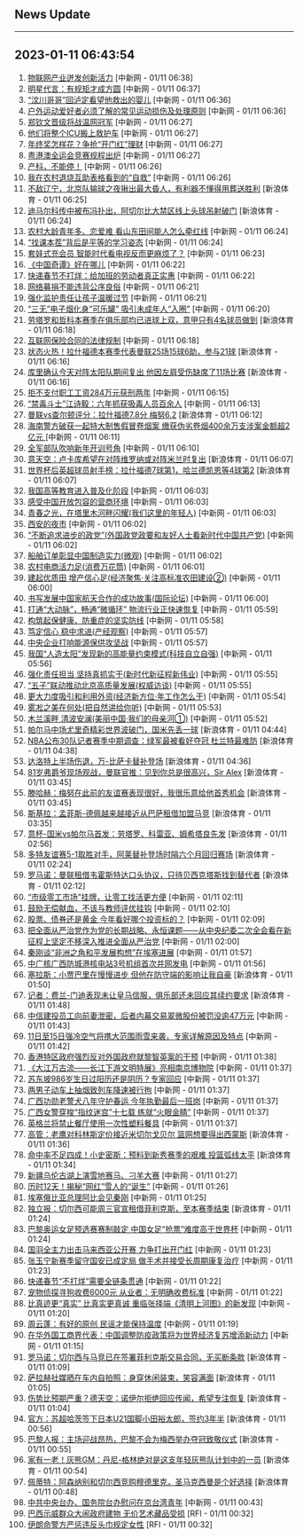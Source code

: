 ## News Update
---
2023-01-11 06:43:54
---
1. <a target="_blank" href="http://www.chinanews.com//cj/2023/01-11/9932257.shtml">物联网产业迸发创新活力</a> [中新网 - 01/11 06:38]
2. <a target="_blank" href="http://www.chinanews.com//cj/2023/01-11/9932255.shtml">明星代言：有规矩才成方圆</a> [中新网 - 01/11 06:37]
3. <a target="_blank" href="http://www.chinanews.com//sh/2023/01-11/9932253.shtml">“汶川哥哥”回泸定看望他救出的婴儿</a> [中新网 - 01/11 06:36]
4. <a target="_blank" href="http://www.chinanews.com//ty/2023/01-11/9932254.shtml">户外运动爱好者必须了解的常见运动损伤及处理原则</a> [中新网 - 01/11 06:36]
5. <a target="_blank" href="http://www.chinanews.com//ty/2023/01-11/9932249.shtml">郑钦文晋级将战温网冠军</a> [中新网 - 01/11 06:27]
6. <a target="_blank" href="http://www.chinanews.com//sh/2023/01-11/9932252.shtml">他们将整个ICU搬上救护车</a> [中新网 - 01/11 06:27]
7. <a target="_blank" href="http://www.chinanews.com//cj/2023/01-11/9932251.shtml">年终奖怎样花？争抢“开门红”理财</a> [中新网 - 01/11 06:27]
8. <a target="_blank" href="http://www.chinanews.com//ty/2023/01-11/9932250.shtml">粤港澳全运会竞赛规程出炉</a> [中新网 - 01/11 06:27]
9. <a target="_blank" href="http://www.chinanews.com//sh/2023/01-11/9932248.shtml">产科，不能停！</a> [中新网 - 01/11 06:26]
10. <a target="_blank" href="http://www.chinanews.com//sh/2023/01-11/9932247.shtml">我在农村退烧互助表格看到的“自救”</a> [中新网 - 01/11 06:26]
11. <a target="_blank" href="https://k.sina.cn/article_1352367147_509b7c2b001018ps6.html?from=sports&subch=cba">不敌辽宁，北京队输球之夜揪出最大昏人，有利器不懂得用葬送胜利</a> [新浪体育 - 01/11 06:25]
12. <a target="_blank" href="https://k.sina.cn/article_2018499075_784fda0302001kwwf.html?from=sports&subch=osport">迪马尔科传中被布冯扑出，阿切尔比大禁区线上头球吊射破门</a> [新浪体育 - 01/11 06:24]
13. <a target="_blank" href="http://www.chinanews.com//sh/2023/01-11/9932246.shtml">农村大龄青年多、恋爱难 看山东田间能人怎么牵红线</a> [中新网 - 01/11 06:24]
14. <a target="_blank" href="http://www.chinanews.com//sh/2023/01-11/9932245.shtml">“找课本茬”背后是平等的学习姿态</a> [中新网 - 01/11 06:24]
15. <a target="_blank" href="http://www.chinanews.com//sh/2023/01-11/9932244.shtml">套娃式充会员 智能时代看电视反而更麻烦了？</a> [中新网 - 01/11 06:23]
16. <a target="_blank" href="http://www.chinanews.com//cul/2023/01-11/9932243.shtml">《中国奇谭》好在哪儿</a> [中新网 - 01/11 06:22]
17. <a target="_blank" href="http://www.chinanews.com//sh/2023/01-11/9932242.shtml">快递春节不打烊：给加班的劳动者真正实惠</a> [中新网 - 01/11 06:22]
18. <a target="_blank" href="http://www.chinanews.com//sh/2023/01-11/9932241.shtml">网络募捐不能违背公序良俗</a> [中新网 - 01/11 06:21]
19. <a target="_blank" href="http://www.chinanews.com//sh/2023/01-11/9932240.shtml">强化监护责任让孩子温暖过节</a> [中新网 - 01/11 06:21]
20. <a target="_blank" href="http://www.chinanews.com//sh/2023/01-11/9932239.shtml">“三无”电子烟化身“可乐罐” 吸引未成年人“入圈”</a> [中新网 - 01/11 06:20]
21. <a target="_blank" href="https://k.sina.cn/article_2018499075_784fda0302001kwwc.html?from=sports&subch=osport">劳塔罗和哲科本赛季在俱乐部均已进球上双，意甲只有4名球员做到</a> [新浪体育 - 01/11 06:18]
22. <a target="_blank" href="http://www.chinanews.com//sh/2023/01-11/9932238.shtml">互联网保险合同的法律规制</a> [中新网 - 01/11 06:18]
23. <a target="_blank" href="https://k.sina.cn/article_2018499075_784fda0302001kwwe.html?from=sports&subch=osport">状态火热！拉什福德本赛季代表曼联25场15球6助，参与21球</a> [新浪体育 - 01/11 06:16]
24. <a target="_blank" href="https://k.sina.cn/article_7300843333_1b32a0745001012dz7.html?from=sports&subch=nba">库里确认今天对阵太阳队期间复出 他因左肩受伤缺席了11场比赛</a> [新浪体育 - 01/11 06:16]
25. <a target="_blank" href="http://www.chinanews.com//sh/2023/01-11/9932237.shtml">拒不支付职工工资284万元获刑两年</a> [中新网 - 01/11 06:15]
26. <a target="_blank" href="http://www.chinanews.com//sh/2023/01-11/9932236.shtml">“禁毒斗士”江诗毅：六年抓获吸毒人员百余人</a> [中新网 - 01/11 06:13]
27. <a target="_blank" href="https://k.sina.cn/article_2018499075_784fda0302001kwwa.html?from=sports&subch=osport">曼联vs查尔顿评分：拉什福德7.8分 梅努6.2</a> [新浪体育 - 01/11 06:12]
28. <a target="_blank" href="http://www.chinanews.com//sh/2023/01-11/9932235.shtml">海南警方破获一起特大制售假冒卷烟案 缴获伪劣卷烟400余万支涉案金额超2亿元 </a> [中新网 - 01/11 06:11]
29. <a target="_blank" href="http://www.chinanews.com//gn/2023/01-11/9932234.shtml">全军部队吹响新年开训号角</a> [中新网 - 01/11 06:10]
30. <a target="_blank" href="https://k.sina.cn/article_2018499075_784fda0302001kww7.html?from=sports&subch=osport">意天空：卢卡库希望在对阵维罗纳或对阵米兰时复出</a> [新浪体育 - 01/11 06:07]
31. <a target="_blank" href="https://k.sina.cn/article_2018499075_784fda0302001kww8.html?from=sports&subch=osport">世界杯后英超球员射手榜：拉什福德7球第1，哈兰德凯恩等4球第2</a> [新浪体育 - 01/11 06:07]
32. <a target="_blank" href="http://www.chinanews.com//sh/2023/01-11/9932231.shtml">我国高等教育进入普及化阶段</a> [中新网 - 01/11 06:03]
33. <a target="_blank" href="http://www.chinanews.com//cj/2023/01-11/9932230.shtml">感受中国开放包容的营商环境</a> [中新网 - 01/11 06:03]
34. <a target="_blank" href="http://www.chinanews.com//sh/2023/01-11/9932232.shtml">青春之光，在塔里木河畔闪耀(我们这里的年轻人)</a> [中新网 - 01/11 06:03]
35. <a target="_blank" href="http://www.chinanews.com//sh/2023/01-11/9932229.shtml">西安的夜市</a> [中新网 - 01/11 06:02]
36. <a target="_blank" href="http://www.chinanews.com//gn/2023/01-11/9932228.shtml">“不断追求进步的政党”(外国政党政要和友好人士看新时代中国共产党)</a> [中新网 - 01/11 06:02]
37. <a target="_blank" href="http://www.chinanews.com//cj/2023/01-11/9932227.shtml">船舶订单彰显中国制造实力(微观)</a> [中新网 - 01/11 06:02]
38. <a target="_blank" href="http://www.chinanews.com//cj/2023/01-11/9932226.shtml">农村电商活力足(消费万花筒)</a> [中新网 - 01/11 06:01]
39. <a target="_blank" href="http://www.chinanews.com//cj/2023/01-11/9932224.shtml">建起优质田 增产信心足(经济聚焦·关注高标准农田建设②)</a> [中新网 - 01/11 06:00]
40. <a target="_blank" href="http://www.chinanews.com//gn/2023/01-11/9932225.shtml">书写发展中国家航天合作的成功故事(国际论坛)</a> [中新网 - 01/11 06:00]
41. <a target="_blank" href="http://www.chinanews.com//cj/2023/01-11/9932223.shtml">打通“大动脉”，畅通“微循环” 物流行业正快速恢复</a> [中新网 - 01/11 05:59]
42. <a target="_blank" href="http://www.chinanews.com//sh/2023/01-11/9932222.shtml">构筑起保健康、防重症的坚实防线</a> [中新网 - 01/11 05:58]
43. <a target="_blank" href="http://www.chinanews.com//cj/2023/01-11/9932220.shtml">笃定信心 稳中求进(产经观察)</a> [中新网 - 01/11 05:57]
44. <a target="_blank" href="http://www.chinanews.com//cj/2023/01-11/9932221.shtml">中央企业打响能源保供攻坚战</a> [中新网 - 01/11 05:57]
45. <a target="_blank" href="http://www.chinanews.com//sh/2023/01-11/9932219.shtml">我国“人造太阳”发现新的高能量约束模式(科技自立自强)</a> [中新网 - 01/11 05:56]
46. <a target="_blank" href="http://www.chinanews.com//gn/2023/01-11/9932217.shtml">强化责任担当 坚持真抓实干(新时代新征程新伟业)</a> [中新网 - 01/11 05:55]
47. <a target="_blank" href="http://www.chinanews.com//gn/2023/01-11/9932216.shtml">“五子”联动推动北京高质量发展(权威访谈)</a> [中新网 - 01/11 05:55]
48. <a target="_blank" href="http://www.chinanews.com//cj/2023/01-11/9932215.shtml">更大力度吸引和利用外资(经济新方位·年工作怎么干)</a> [中新网 - 01/11 05:54]
49. <a target="_blank" href="http://www.chinanews.com//sh/2023/01-11/9932214.shtml">雾凇之美在何处(把自然讲给你听)</a> [中新网 - 01/11 05:53]
50. <a target="_blank" href="http://www.chinanews.com//sh/2023/01-11/9932213.shtml">木兰溪畔 清波安澜(美丽中国·我们的母亲河①)</a> [中新网 - 01/11 05:52]
51. <a target="_blank" href="https://k.sina.cn/article_2018499075_784fda0302001kwvr.html?from=sports&subch=osport">帕尔马中场尤里奇精彩世界波破门，国米先丢一球</a> [新浪体育 - 01/11 04:44]
52. <a target="_blank" href="https://k.sina.cn/article_1293768870_4d1d58a6001011o8u.html?from=sports&subch=nba">NBA公布30队记者赛季中期调查：绿军最被看好夺冠 杜兰特最难防</a> [新浪体育 - 01/11 04:38]
53. <a target="_blank" href="https://k.sina.cn/article_2018499075_784fda0302001kwvq.html?from=sports&subch=osport">达洛特上半场伤退，万-比萨卡替补登场</a> [新浪体育 - 01/11 04:36]
54. <a target="_blank" href="https://k.sina.cn/article_2018499075_784fda0302001kwvk.html?from=sports&subch=osport">81岁弗爵爷现场观战，曼联官推：见到你总是很高兴，Sir Alex️</a> [新浪体育 - 01/11 03:45]
55. <a target="_blank" href="https://k.sina.cn/article_2018499075_784fda0302001kwvl.html?from=sports&subch=osport">滕哈赫：梅努在此前的友谊赛表现很好，我很乐意给他首秀机会</a> [新浪体育 - 01/11 03:45]
56. <a target="_blank" href="https://k.sina.cn/article_2018499075_784fda0302001kwvg.html?from=sports&subch=osport">斯基拉：孟菲斯-德佩越来越接近从巴萨租借加盟马竞</a> [新浪体育 - 01/11 03:35]
57. <a target="_blank" href="https://k.sina.cn/article_2018499075_784fda0302001kwur.html?from=sports&subch=osport">意杯-国米vs帕尔马首发：劳塔罗、科雷亚、姆希塔良先发</a> [新浪体育 - 01/11 02:56]
58. <a target="_blank" href="https://k.sina.cn/article_2018499075_784fda0302001kwuo.html?from=sports&subch=osport">多特友谊赛5-1取胜对手，阿莱替补登场时隔六个月回归赛场</a> [新浪体育 - 01/11 02:24]
59. <a target="_blank" href="https://k.sina.cn/article_2018499075_784fda0302001kwun.html?from=sports&subch=osport">罗马诺：曼联租借韦霍斯特达口头协议，只待贝西克塔斯找到替代者</a> [新浪体育 - 01/11 02:12]
60. <a target="_blank" href="http://www.chinanews.com//sh/2023/01-11/9932209.shtml">“市级零工市场”挂牌，让零工找活更方便</a> [中新网 - 01/11 02:11]
61. <a target="_blank" href="http://www.chinanews.com//sh/2023/01-11/9932208.shtml">鼓励无偿献血，不该与教师评优挂钩</a> [中新网 - 01/11 02:10]
62. <a target="_blank" href="http://www.chinanews.com//cj/2023/01-11/9932207.shtml">股票、债券还是黄金 今年看好哪个投资标的？</a> [中新网 - 01/11 02:09]
63. <a target="_blank" href="http://www.chinanews.com//gn/2023/01-11/9932212.shtml">把全面从严治党作为党的长期战略、永恒课题——从中央纪委二次全会看在新征程上坚定不移深入推进全面从严治党</a> [中新网 - 01/11 02:00]
64. <a target="_blank" href="http://www.chinanews.com//gn/2023/01-11/9932211.shtml">秦刚谈“非洲之角和平发展构想”在埃塞进展</a> [中新网 - 01/11 01:57]
65. <a target="_blank" href="http://www.chinanews.com//sh/2023/01-11/9932210.shtml">中广核广西防城港核电站3号机组首次并网发电</a> [中新网 - 01/11 01:56]
66. <a target="_blank" href="https://k.sina.cn/article_2018499075_784fda0302001kwuh.html?from=sports&subch=osport">塞拉斯：小贾巴里在慢慢进步 但他在防守端的影响让我自豪</a> [新浪体育 - 01/11 01:50]
67. <a target="_blank" href="https://k.sina.cn/article_2018499075_784fda0302001kwug.html?from=sports&subch=osport">记者：费兰-门迪表现未让皇马信服，俱乐部还未回应其续约要求</a> [新浪体育 - 01/11 01:48]
68. <a target="_blank" href="http://www.chinanews.com//cj/2023/01-11/9932206.shtml">中信建投员工向前妻泄密，后者内幕交易翠微股份被罚没逾47万元</a> [中新网 - 01/11 01:43]
69. <a target="_blank" href="http://www.chinanews.com//sh/2023/01-11/9932205.shtml">11日至15日强冷空气将携大范围雨雪来袭，专家详解原因及特点</a> [中新网 - 01/11 01:42]
70. <a target="_blank" href="http://www.chinanews.com//dwq/2023/01-11/9932196.shtml">香港特区政府强烈反对外国政府就黎智英案的干预</a> [中新网 - 01/11 01:38]
71. <a target="_blank" href="http://www.chinanews.com//shipin/cns-d/2023/01-11/news948106.shtml">《大江万古流——长江下游文明特展》亮相南京博物院</a> [中新网 - 01/11 01:37]
72. <a target="_blank" href="http://www.chinanews.com//shipin/cns/2023/01-11/news948109.shtml">苏东坡986岁生日过阳历还是阴历？专家回应</a> [中新网 - 01/11 01:37]
73. <a target="_blank" href="http://www.chinanews.com//shipin/cns-d/2023/01-11/news948104.shtml">两男子动车上抽烟致列车降速被行拘</a> [中新网 - 01/11 01:37]
74. <a target="_blank" href="http://www.chinanews.com//shipin/cns/2023/01-11/news948108.shtml">广西功勋老警犬八年守护春运 今年执勤最后一班岗</a> [中新网 - 01/11 01:37]
75. <a target="_blank" href="http://www.chinanews.com//shipin/cns/2023/01-11/news948107.shtml">广西女警穿梭“指纹迷宫”十七载 练就“火眼金睛”</a> [中新网 - 01/11 01:37]
76. <a target="_blank" href="http://www.chinanews.com//shipin/cns-d/2023/01-11/news948105.shtml">英格兰将禁止餐厅使用一次性塑料餐具</a> [中新网 - 01/11 01:37]
77. <a target="_blank" href="https://k.sina.cn/article_2018499075_784fda0302001kwud.html?from=sports&subch=osport">高管：老鹰对科林斯定价接近米切尔戈贝尔 篮网想要得出西蒙斯</a> [新浪体育 - 01/11 01:36]
78. <a target="_blank" href="https://k.sina.cn/article_2018499075_784fda0302001kwua.html?from=sports&subch=osport">命中率不足四成！小史密斯：预料到新秀赛季的艰难 投篮弧线太平</a> [新浪体育 - 01/11 01:34]
79. <a target="_blank" href="http://www.chinanews.com//shipin/cns-d/2023/01-11/news948103.shtml">新疆乌伦古湖上演雪地赛马、刁羊大赛</a> [中新网 - 01/11 01:27]
80. <a target="_blank" href="http://www.chinanews.com//shipin/cns-d/2023/01-11/news948102.shtml">历时12天！揭秘“网红”雪人的“诞生”</a> [中新网 - 01/11 01:26]
81. <a target="_blank" href="http://www.chinanews.com//gn/2023/01-11/9932193.shtml">埃塞俄比亚总理阿比会见秦刚</a> [中新网 - 01/11 01:25]
82. <a target="_blank" href="https://k.sina.cn/article_2018499075_784fda0302001kwu6.html?from=sports&subch=osport">独立报：切尔西可能周三官宣租借菲利克斯，至本赛季结束</a> [新浪体育 - 01/11 01:24]
83. <a target="_blank" href="http://www.chinanews.com//ty/2023/01-11/9932192.shtml">巴黎奥运女足预选赛赛制敲定 中国女足“抢票”难度高于世界杯</a> [中新网 - 01/11 01:24]
84. <a target="_blank" href="http://www.chinanews.com//ty/2023/01-11/9932190.shtml">国羽全主力出击马来西亚公开赛 力争打出开门红</a> [中新网 - 01/11 01:23]
85. <a target="_blank" href="http://www.chinanews.com//ty/2023/01-11/9932191.shtml">张玉宁新赛季留守国安已成定局 做手术并接受长周期康复治疗</a> [中新网 - 01/11 01:23]
86. <a target="_blank" href="http://www.chinanews.com//sh/2023/01-11/9932189.shtml">快递春节“不打烊”需要全链条贯通</a> [中新网 - 01/11 01:22]
87. <a target="_blank" href="http://www.chinanews.com//sh/2023/01-11/9932188.shtml">宠物侦探寻狗收费6000元 从业者：无明确收费标准</a> [中新网 - 01/11 01:22]
88. <a target="_blank" href="http://www.chinanews.com//cul/2023/01-11/9932187.shtml">比真迹更“真实” 比真实更真诚 重临张择端《清明上河图》的新发现</a> [中新网 - 01/11 01:20]
89. <a target="_blank" href="http://www.chinanews.com//cul/2023/01-11/9932186.shtml">周云蓬：有好的原创 民谣才能保持温度</a> [中新网 - 01/11 01:19]
90. <a target="_blank" href="http://www.chinanews.com//sh/2023/01-11/9932195.shtml">在华外国工商界代表：中国调整防疫政策将为世界经济复苏增添新动力</a> [中新网 - 01/11 01:15]
91. <a target="_blank" href="https://k.sina.cn/article_2018499075_784fda0302001kwu0.html?from=sports&subch=osport">罗马诺：切尔西与马竞已在签署菲利克斯交易合同，无买断条款</a> [新浪体育 - 01/11 01:09]
92. <a target="_blank" href="https://k.sina.cn/article_2018499075_784fda0302001kwtz.html?from=sports&subch=osport">萨拉赫社媒晒在车内自拍照：身穿休闲装束，笑容满面</a> [新浪体育 - 01/11 01:05]
93. <a target="_blank" href="https://k.sina.cn/article_2018499075_784fda0302001kwty.html?from=sports&subch=osport">伤势比预期严重？德天空：诺伊尔拒绝回应传闻，希望专注恢复</a> [新浪体育 - 01/11 01:04]
94. <a target="_blank" href="https://k.sina.cn/article_2018499075_784fda0302001kwtv.html?from=sports&subch=osport">官方：苏超哈茨签下日本U21国脚小田裕太郎，签约3年半</a> [新浪体育 - 01/11 00:56]
95. <a target="_blank" href="https://k.sina.cn/article_2018499075_784fda0302001kwtu.html?from=sports&subch=osport">巴黎人报：主场迎战昂热，巴黎不会为梅西举办夺冠致敬仪式</a> [新浪体育 - 01/11 00:55]
96. <a target="_blank" href="https://k.sina.cn/article_2018499075_784fda0302001kwtt.html?from=sports&subch=osport">家有一老！灰熊GM：丹尼-格林绝对是这支年轻灰熊队计划中的一员</a> [新浪体育 - 01/11 00:54]
97. <a target="_blank" href="https://k.sina.cn/article_2018499075_784fda0302001kwts.html?from=sports&subch=osport">佩蒂特：阿森纳别和切尔西竞购穆德里克，圣马克西曼是个好选择</a> [新浪体育 - 01/11 00:48]
98. <a target="_blank" href="http://www.chinanews.com//gn/2023/01-11/9932194.shtml">中共中央台办、国务院台办慰问在京台湾青年</a> [中新网 - 01/11 00:43]
99. <a target="_blank" href="https://www.rfi.fr/cn/%E7%BC%A4%E7%BA%B7%E4%B8%96%E7%95%8C/20230110-%E4%B8%AD%E5%9B%BD%E7%96%AB%E6%83%85%E7%88%86%E5%8F%91-%E4%B8%96%E5%8D%AB%E4%BC%B0%E4%B8%8D%E4%BC%9A%E5%AF%B9%E6%AC%A7%E6%B4%B2%E4%BA%A7%E7%94%9F%E9%87%8D%E5%A4%A7%E5%BD%B1%E5%93%8D">巴西示威群众大闹政府建物 无价艺术藏品受损</a> [RFI - 01/11 00:32]
100. <a target="_blank" href="https://www.rfi.fr/cn/%E8%B4%A2%E7%BB%8F%E5%BF%AB%E8%AE%AF/20230110-%E7%BE%8E%E8%B4%A7%E5%B8%81%E6%94%BF%E7%AD%96%E5%AE%98%E5%91%98%E9%A2%84%E8%AD%A6%E5%B0%86%E7%BB%A7%E7%BB%AD%E5%8D%87%E6%81%AF-%E6%AC%A7%E8%82%A1%E6%94%B6%E4%BD%8E">伊朗命警方严惩违反头巾规定女性</a> [RFI - 01/11 00:32]
